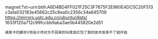 magnet:?xt=urn:btih:A6D4BD4FF021F25C3F7675F2E960E4DC5C20F513
c3a1a032183e45662c25c8ea0c2356c34a645709
https://mirrors.ustc.edu.cn/ubuntu/dists/
1633f120a712c99fccbb9aba3ae5b445820e2d51
    


    奥斯卡的脚步V领会计师对方不回来的叫我发红包了我的技术发挥不了就开始